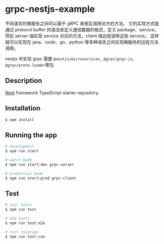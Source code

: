 # grpc-nestjs-example
不同语言的微服务之间可以基于 gRPC 来相互调用对方的方法。
它的实现方式是通过 protocol buffer 的语法来定义通信数据的格式，定义 package、service。
然后 server 端实现 service 对应的方法，client 端远程调用这些 service。
这样就可以实现在 java、node、go、python 等多种语言之间实现微服务的远程方法调用。

nestjs 中实现 grpc 需要 `@nestjs/microservices` , `@grpc/grpc-js`, `@grpc/proto-loader`等包 

## Description

[Nest](https://github.com/nestjs/nest) framework TypeScript starter repository.

## Installation

```bash
$ npm install
```

## Running the app

```bash
# development
$ npm run start

# watch mode
$ npm run start:dev grpc-server

# production mode
$ npm run start:prod grpc-client
```

## Test

```bash
# unit tests
$ npm run test

# e2e tests
$ npm run test:e2e

# test coverage
$ npm run test:cov
```


